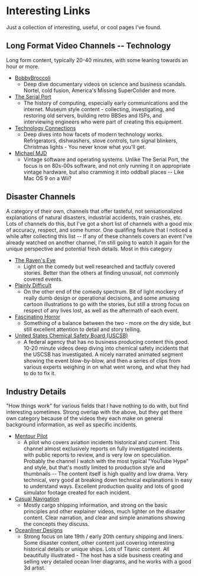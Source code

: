 <!-- BEGIN ARISE ------------------------------
Title:: "Links"

Author:: "Ben Robeson"
Description:: "Longer title"
Language:: "en"
Thumbnail:: "/images/cyberia.png"
Published Date:: "2025-02-20"
Modified Date:: "2025-02-20"

content_header:: "false"
toc:: "false"
rss_hide:: "true"
comments:: "true"
---- END ARISE \\ DO NOT MODIFY THIS LINE ---->

# Interesting Links

Just a collection of interesting, useful, or cool pages I've found.



## Long Format Video Channels -- Technology
Long form content, typically 20-40 minutes, with some leaning towards an hour or more. 
* [BobbyBroccoli](https://www.youtube.com/@BobbyBroccoli)
  * Deep dive documentary videos on science and business scandals. Nortel, cold fusion, America's Missing SuperColider and more. 
* [The Serial Port](https://www.youtube.com/@theserialport)
  * The history of computing, especially early communications and the internet. Museum style content - collecting, investigating, and restoring old servers, building retro BBSes and ISPs, and interviewing engineers who were part of creating this equipment. 
* [Technology Connections](https://www.youtube.com/@TechnologyConnections)
  * Deep dives into how facets of modern technology works. Refrigerators, dishwashers, stove controls, turn signal blinkers, Christmas lights - You never know what you'll get. 
* [Michael MJD](https://www.youtube.com/@MichaelMJD)
  * Vintage software and operating systems. Unlike The Serial Port, the focus is on 80s-00s software, and not only running it on appropriate vintage hardware, but also cramming it into oddball places -- Like Mac OS 9 on a Wii?

## Disaster Channels
A category of their own, channels that offer tasteful, not sensationalized explanations of natural disasters, industrial accidents, train crashes, etc. Lots of channels do this, but I've got a short list of channels with a good mix of accuracy, respect, and some humor. One qualifing feature that I noticed a while after collecting this list -- If any of these channels covers an event I've already watched on another channel, I'm still going to watch it again for the unique perspective and potential fresh details. Most in this category 
* [The Raven's Eye](https://www.youtube.com/@theravenseye9443)
    * Light on the comedy but well researched and tactfuly covered stories. Better than the others at finding unusual, not commonly covered events. 
* [Plainly Difficult](https://www.youtube.com/@PlainlyDifficult)
    * On the other end of the comedy spectrum. Bit of light mockery of really dumb design or operational decisions, and some amusing cartoon illustrations to go with the stories, but still a strong focus on respect of any lives lost, as well as the aftermath of each event. 
* [Fascinating Horror](https://www.youtube.com/@FascinatingHorror)
    * Something of a balance between the two - more on the dry side, but still excellent attention to detail and story telling. 
* [United States Chemical Safety Board (USCSB)](https://www.youtube.com/@USCSB)
    * A federal agency that has no business producing content this good. 10-20 minute videos deep diving into chemical safety incidents that the USCSB has investigated. A nicely narrated animated segment showing the event blow-by-blow, and then a series of clips from various experts weighing in on what went wrong, and what they had to do to fix it.

## Industry Details
"How things work" for various fields that I have nothing to do with, but find interesting sometimes. Strong overlap with the above, but they get there own category because of the videos they each make on general background information, as well as specific incidents.
* [Mentour Pilot](https://www.youtube.com/@MentourPilot)
    * A pilot who covers aviation incidents historical and current. This channel almost exclusively reports on fully investigated incidents with public reports to review, and is very low on speculation. Probably the channel I watch with the most typical "YouTube Hype" and style, but that's mostly limited to production style and thumbnails -- The content itself is high quality and low drama. Very technical, very good at breaking down technical explanations in easy to understand ways. Excellent production quality and lots of good simulator footage created for each incident.
* [Casual Navigation](https://www.youtube.com/@CasualNavigation)
    * Mostly cargo shipping information, and strong on the basic principles and other explainer videos, much lighter on the disaster content. Clear narration, and clear and simple animations showing the concepts they discuss.
* [Oceanliner Designs](https://www.youtube.com/@OceanlinerDesigns)
    * Strong focus on late 19th / early 20th century shipping and liners. Some disaster content, other content just covering interesting historical details or unique ships. Lots of Titanic content. All beautifully illustrated - The host has a side business creating and selling very detailed ocean liner diagrams, and he works with a good 3d artist. 
    